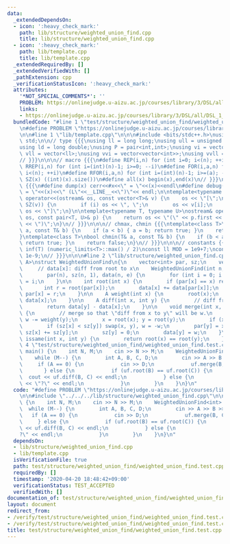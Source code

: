 ```yaml
---
data:
  _extendedDependsOn:
  - icon: ':heavy_check_mark:'
    path: lib/structure/weighted_union_find.cpp
    title: lib/structure/weighted_union_find.cpp
  - icon: ':heavy_check_mark:'
    path: lib/template.cpp
    title: lib/template.cpp
  _extendedRequiredBy: []
  _extendedVerifiedWith: []
  _pathExtension: cpp
  _verificationStatusIcon: ':heavy_check_mark:'
  attributes:
    '*NOT_SPECIAL_COMMENTS*': ''
    PROBLEM: https://onlinejudge.u-aizu.ac.jp/courses/library/3/DSL/all/DSL_1_B
    links:
    - https://onlinejudge.u-aizu.ac.jp/courses/library/3/DSL/all/DSL_1_B
  bundledCode: "#line 1 \"test/structure/weighted_union_find/weighted_union_find.test.cpp\"\
    \n#define PROBLEM \"https://onlinejudge.u-aizu.ac.jp/courses/library/3/DSL/all/DSL_1_B\"\
    \n\n#line 1 \"lib/template.cpp\"\n\n\n#include <bits/stdc++.h>\nusing namespace\
    \ std;\n\n// type {{{\nusing ll = long long;\nusing ull = unsigned long long;\n\
    using ld = long double;\nusing P = pair<int,int>;\nusing vi = vector<int>;\nusing\
    \ vll = vector<ll>;\nusing vvi = vector<vector<int>>;\nusing vvll = vector<vector<ll>>;\n\
    // }}}\n\n\n// macro {{{\n#define REP(i,n) for (int i=0; i<(n); ++i)\n#define\
    \ RREP(i,n) for (int i=(int)(n)-1; i>=0; --i)\n#define FOR(i,a,n) for (int i=(a);\
    \ i<(n); ++i)\n#define RFOR(i,a,n) for (int i=(int)(n)-1; i>=(a); --i)\n\n#define\
    \ SZ(x) ((int)(x).size())\n#define all(x) begin(x),end(x)\n// }}}\n\n\n// debug\
    \ {{{\n#define dump(x) cerr<<#x<<\" = \"<<(x)<<endl\n#define debug(x) cerr<<#x<<\"\
    \ = \"<<(x)<<\" (L\"<<__LINE__<<\")\"<< endl;\n\ntemplate<typename T>\nostream&\
    \ operator<<(ostream& os, const vector<T>& v) {\n    os << \"[\";\n    REP (i,\
    \ SZ(v)) {\n        if (i) os << \", \";\n        os << v[i];\n    }\n    return\
    \ os << \"]\";\n}\n\ntemplate<typename T, typename U>\nostream& operator<<(ostream&\
    \ os, const pair<T, U>& p) {\n    return os << \"(\" << p.first << \" \" << p.second\
    \ << \")\";\n}\n// }}}\n\n\n// chmax, chmin {{{\ntemplate<class T>\nbool chmax(T&\
    \ a, const T& b) {\n    if (a < b) { a = b; return true; }\n    return false;\n\
    }\ntemplate<class T>\nbool chmin(T& a, const T& b) {\n    if (b < a) { a = b;\
    \ return true; }\n    return false;\n}\n// }}}\n\n\n// constants {{{\n#define\
    \ inf(T) (numeric_limits<T>::max() / 2)\nconst ll MOD = 1e9+7;\nconst ld EPS =\
    \ 1e-9;\n// }}}\n\n\n#line 2 \"lib/structure/weighted_union_find.cpp\"\n\ntemplate<typename\
    \ A>\nstruct WeightedUnionFind\n{\n    vector<int> par, sz;\n    vector<A> data;\
    \     // data[x]: diff from root to x\n    WeightedUnionFind(int n, A e=0) :\n\
    \        par(n), sz(n, 1), data(n, e) {\n        for (int i = 0; i < n; ++i) par[i]\
    \ = i;\n    }\n\n    int root(int x) {\n        if (par[x] == x) return x;\n \
    \       int r = root(par[x]);\n        data[x] += data[par[x]];\n        return\
    \ par[x] = r;\n    }\n\n    A weight(int x) {\n        root(x);\n        return\
    \ data[x];\n    }\n\n    A diff(int x, int y) {\n        // diff from x to y\n\
    \        return data[y] - data[x];\n    }\n\n    void merge(int x, int y, A w)\
    \ {\n        // merge so that \"diff from x to y\" will be w.\n        w += weight(x);\
    \ w -= weight(y);\n        x = root(x); y = root(y);\n        if (x == y) return;\n\
    \        if (sz[x] < sz[y]) swap(x, y), w = -w;\n        par[y] = x;\n       \
    \ sz[x] += sz[y];\n        sz[y] = 0;\n        data[y] = w;\n    }\n\n    bool\
    \ issame(int x, int y) {\n        return root(x) == root(y);\n    }\n};\n#line\
    \ 4 \"test/structure/weighted_union_find/weighted_union_find.test.cpp\"\n\nint\
    \ main() {\n    int N, M;\n    cin >> N >> M;\n    WeightedUnionFind<int> uf(N);\n\
    \    while (M--) {\n        int A, B, C, D;\n        cin >> A >> B >> C;\n   \
    \     if (A == 0) {\n            cin >> D;\n            uf.merge(B, C, D);\n \
    \       } else {\n            if (uf.root(B) == uf.root(C)) {\n              \
    \  cout << uf.diff(B, C) << endl;\n            } else {\n                cout\
    \ << \"?\" << endl;\n            }\n        }\n    }\n}\n"
  code: "#define PROBLEM \"https://onlinejudge.u-aizu.ac.jp/courses/library/3/DSL/all/DSL_1_B\"\
    \n\n#include \"../../../lib/structure/weighted_union_find.cpp\"\n\nint main()\
    \ {\n    int N, M;\n    cin >> N >> M;\n    WeightedUnionFind<int> uf(N);\n  \
    \  while (M--) {\n        int A, B, C, D;\n        cin >> A >> B >> C;\n     \
    \   if (A == 0) {\n            cin >> D;\n            uf.merge(B, C, D);\n   \
    \     } else {\n            if (uf.root(B) == uf.root(C)) {\n                cout\
    \ << uf.diff(B, C) << endl;\n            } else {\n                cout << \"\
    ?\" << endl;\n            }\n        }\n    }\n}\n"
  dependsOn:
  - lib/structure/weighted_union_find.cpp
  - lib/template.cpp
  isVerificationFile: true
  path: test/structure/weighted_union_find/weighted_union_find.test.cpp
  requiredBy: []
  timestamp: '2020-04-20 18:48:42+09:00'
  verificationStatus: TEST_ACCEPTED
  verifiedWith: []
documentation_of: test/structure/weighted_union_find/weighted_union_find.test.cpp
layout: document
redirect_from:
- /verify/test/structure/weighted_union_find/weighted_union_find.test.cpp
- /verify/test/structure/weighted_union_find/weighted_union_find.test.cpp.html
title: test/structure/weighted_union_find/weighted_union_find.test.cpp
---
```

